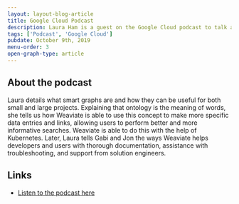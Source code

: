 ```yaml
---
layout: layout-blog-article
title: Google Cloud Podcast
description: Laura Ham is a guest on the Google Cloud podcast to talk about Weaviate and SeMI
tags: ['Podcast', 'Google Cloud']
pubdate: October 9th, 2019
menu-order: 3
open-graph-type: article
---
```


## About the podcast

Laura details what smart graphs are and how they can be useful for both small and large projects. Explaining that ontology is the meaning of words, she tells us how Weaviate is able to use this concept to make more specific data entries and links, allowing users to perform better and more informative searches. Weaviate is able to do this with the help of Kubernetes. Later, Laura tells Gabi and Jon the ways Weaviate helps developers and users with thorough documentation, assistance with troubleshooting, and support from solution engineers.

## Links

- [Listen to the podcast here](https://www.gcppodcast.com/post/episode-198-semi-technologies-with-laura-ham/)
